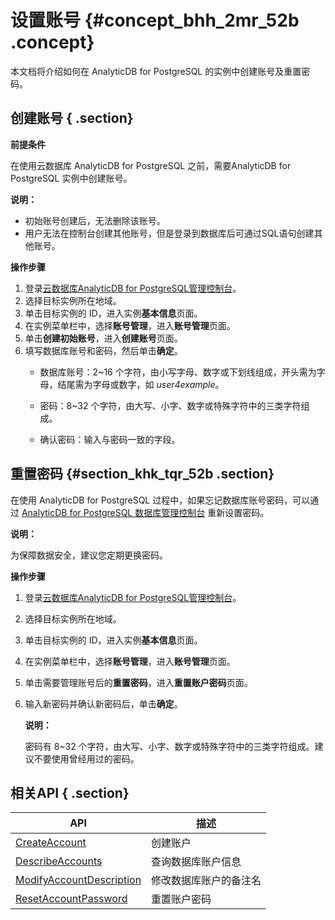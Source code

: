 # 设置账号 {#concept_bhh_2mr_52b .concept}

本文档将介绍如何在 AnalyticDB for PostgreSQL 的实例中创建账号及重置密码。

## 创建账号 { .section}

**前提条件**

在使用云数据库 AnalyticDB for PostgreSQL 之前，需要AnalyticDB for PostgreSQL 实例中创建账号。

**说明：** 

-   初始账号创建后，无法删除该账号。
-   用户无法在控制台创建其他账号，但是登录到数据库后可通过SQL语句创建其他账号。

**操作步骤**

1.  登录[云数据库AnalyticDB for PostgreSQL管理控制台](https://gpdb.console.aliyun.com)。
2.  选择目标实例所在地域。
3.  单击目标实例的 ID，进入实例**基本信息**页面。
4.  在实例菜单栏中，选择**账号管理**，进入**账号管理**页面。
5.  单击**创建初始账号**，进入**创建账号**页面。
6.  填写数据库账号和密码，然后单击**确定**。
    -   数据库账号：2~16 个字符，由小写字母、数字或下划线组成，开头需为字母，结尾需为字母或数字，如 *user4example*。

    -   密码：8~32 个字符，由大写、小字、数字或特殊字符中的三类字符组成。

    -   确认密码：输入与密码一致的字段。


## 重置密码 {#section_khk_tqr_52b .section}

在使用 AnalyticDB for PostgreSQL 过程中，如果忘记数据库账号密码，可以通过 [AnalyticDB for PostgreSQL 数据库管理控制台](https://gpdb.console.aliyun.com) 重新设置密码。

**说明：** 

为保障数据安全，建议您定期更换密码。

**操作步骤**

1.  登录[云数据库AnalyticDB for PostgreSQL管理控制台](https://gpdb.console.aliyun.com)。
2.  选择目标实例所在地域。

3.  单击目标实例的 ID，进入实例**基本信息**页面。

4.  在实例菜单栏中，选择**账号管理**，进入**账号管理**页面。

5.  单击需要管理账号后的**重置密码**，进入**重置账户密码**页面。

6.  输入新密码并确认新密码后，单击**确定**。

    **说明：** 

    密码有 8~32 个字符，由大写、小字、数字或特殊字符中的三类字符组成。建议不要使用曾经用过的密码。


## 相关API { .section}

|API|描述|
|---|--|
|[CreateAccount](../../../../intl.zh-CN/API参考/账户管理/CreateAccount.md#)|创建账户|
|[DescribeAccounts](../../../../intl.zh-CN/API参考/账户管理/DescribeAccounts.md#)|查询数据库账户信息|
|[ModifyAccountDescription](../../../../intl.zh-CN/API参考/账户管理/ModifyAccountDescription.md#)|修改数据库账户的备注名|
|[ResetAccountPassword](../../../../intl.zh-CN/API参考/账户管理/ResetAccountPassword.md#)|重置账户密码|

